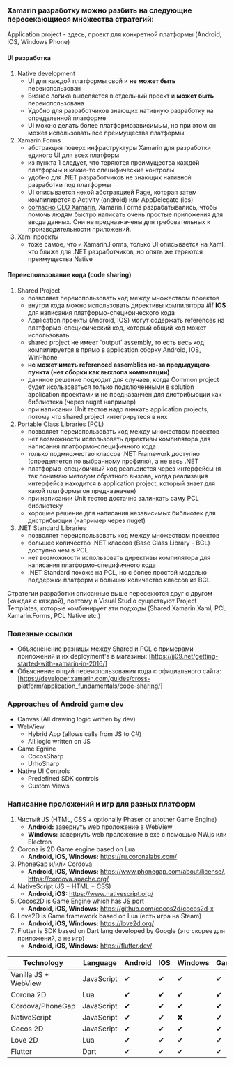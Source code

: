 ### Xamarin разработку можно разбить на следующие пересекающиеся множества стратегий:

Application project - здесь, проект для конкретной платформы (Android, IOS, Windows Phone)

#### UI разработка
  1. Native development
      - UI для каждой платформы свой и **не может быть** переиспользован
      - Бизнес логика выделяется в отдельный проект и **может быть** переиспользована
      - Удобно для разработчиков знающих нативную разработку на определенной платформе
      - UI можно делать более платформозависимым, но при этом он может использовать все преимущества платформы
  2. Xamarin.Forms
      - абстракция поверх инфраструктуры Xamarin для разработки единого UI для всех платформ
      - из пункта 1 следует, что теряются преимущества каждой платформы и какие-то специфические контролы
      - удобно для .NET разработчиков не знающих нативной разработки под платформы
      - UI описывается некой абстракцией Page, которая затем компилирется в Activity (android) или AppDelegate (ios)
      - [согласно CEO Xamarin](https://news.ycombinator.com/item?id=9322702), Xamarin.Forms разрабатывались, чтобы помочь людям быстро написать очень простые приложения для ввода данных. Они не предназначены для требовательных к производительности приложений.
  3. Xaml проекты
      - тоже самое, что и Xamarin.Forms, только UI описывается на Xaml, что ближе для .NET разработчиков, но опять же теряются преимущества Native
      
#### Переиспользование кода (code sharing)
  1. Shared Project
      - позволяет переиспользовать код между множеством проектов
      - внутри кода можно использовать директивы компилятора #if __IOS__ для написания платформо-специфического кода
      - Application проекты (Android, IOS) могут содержать references на платформо-специфический код, который общий код может использовать
      - shared project не имеет 'output' assembly, то есть весь код компилируется в прямо в application сборку Android, IOS, WinPhone 
      - **не может иметь referenced assemblies из-за предыдущего пункта (нет сборки как выхлопа компиляции)**
      - даннное решение подходит для случаев, когда Common project будет исользоваться только подключенными в solution application проектами и не предназанчен для дистрибьюции как библиотека (через nuget например)
      - при написании Unit тестов надо линкать application projects, потому что shared project интегрирутеся в них
  2. Portable Class Libraries (PCL)
      - позволяет переиспользовать код между множеством проектов
      - нет возможности использовать директивы компилятора для написания платформо-специфичного кода
      - только подмножество классов .NET Framework доступно (определяется по выбранному профилю), а не весь .NET
      - платформо-специфичный код реальзиется через интерфейсы (я так понимаю методом обратного вызова, когда реализация интерфейса находится в application project, который знает для какой платформы он предназначен)
      - при написании Unit тестов достачно залинкать саму PCL библиотеку
      - хорошее решение для написания независимых библиотек для дистрибьюции (например через nuget)
  3. .NET Standard Libraries
      - позволяет переиспользовать код между множеством проектов
      - большее количество .NET классов (Base Class Library - BCL) доступно чем в PCL
      - нет возможности использовать директивы компилятора для написания платформо-специфичного кода
      - .NET Standard похоже на PCL, но с более простой моделью поддержки платформ и больших количество классов из BCL
      
Стратегии разработки описанные выше пересекются друг с другом (каждая с каждой), поэтому в Visual Studio существуют Project Templates, которые комбинирует эти подходы (Shared Xamarin.Xaml, PCL Xamarin.Forms, PCL Native etc.)

### Полезные ссылки

- Объясненение разницы между Shared и PCL с примерами приложений и их deployment'a в магазины: [https://jj09.net/getting-started-with-xamarin-in-2016/]
- Объяснение опций переиспользования кода с официального сайта: [https://developer.xamarin.com/guides/cross-platform/application_fundamentals/code-sharing/]

### Approaches of Android game dev
- Canvas (All drawing logic written by dev)
- WebView
    - Hybrid App (allows calls from JS to C#)
    - All logic written on JS
- Game Egnine
    - CocosSharp
    - UrhoSharp
- Native UI Controls
    - Predefined SDK controls
    - Custom Views

### Написание проложений и игр для разных платформ
1. Чистый JS (HTML, CSS + optionally Phaser or another Game Engine)
    - **Android:** завернуть web проложение в WebView
    - **Windows:** завернуть web проложение в exe с помощью NW.js или Electron
2. Corona is 2D Game engine based on Lua
    - **Android, iOS, Windows:** https://ru.coronalabs.com/
3. PhoneGap и/или Cordova
    - **Android, iOS, Windows:** https://www.phonegap.com/about/license/, https://cordova.apache.org/
4. NativeScript (JS + HTML + CSS)
    - **Android, iOS:** https://www.nativescript.org/
5. Cocos2D is Game Engine which has JS port
    - **Android, iOS, Windows:** https://github.com/cocos2d/cocos2d-x
6. Love2D is Game framework based on Lua (есть игра на Steam)
    - **Android, iOS, Windows:** https://love2d.org/
7. Flutter is SDK based on Dart lang developed by Google (это скорее для приложений, а не игр)
    - **Android, iOS, Windows:** https://flutter.dev/


Technology | Language | Android | IOS | Windows | Game | App
------------ | ------------- | ------------ | ------------- | ------------ | ------------- | -------------
Vanilla JS + WebView | JavaScript | &#10004; | &#10004; | &#10004; | &#10004; | &#10004;
Corona 2D | Lua | &#10004; | &#10004; | &#10004; | &#10004; | &#10004; 
Cordova/PhoneGap | JavaScript | &#10004; | &#10004; | &#10004; | &#10004; | &#10004;
NativeScript | JavaScript | &#10004; | &#10004; | &#10060; | &#10004; | &#10004;
Cocos 2D | JavaScript | &#10004; | &#10004; | &#10004; | &#10004; | &#10060; 
Love 2D | Lua | &#10004; | &#10004; | &#10004; | &#10004; | &#10060;
Flutter | Dart | &#10004; | &#10004; | &#10004; | &#10004; | &#10004;
